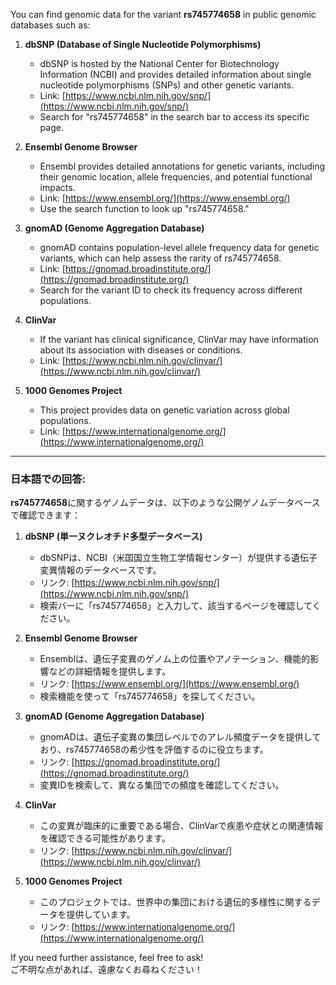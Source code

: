 You can find genomic data for the variant **rs745774658** in public genomic databases such as:

1. **dbSNP (Database of Single Nucleotide Polymorphisms)**  
   - dbSNP is hosted by the National Center for Biotechnology Information (NCBI) and provides detailed information about single nucleotide polymorphisms (SNPs) and other genetic variants.  
   - Link: [https://www.ncbi.nlm.nih.gov/snp/](https://www.ncbi.nlm.nih.gov/snp/)  
   - Search for "rs745774658" in the search bar to access its specific page.

2. **Ensembl Genome Browser**  
   - Ensembl provides detailed annotations for genetic variants, including their genomic location, allele frequencies, and potential functional impacts.  
   - Link: [https://www.ensembl.org/](https://www.ensembl.org/)  
   - Use the search function to look up "rs745774658."

3. **gnomAD (Genome Aggregation Database)**  
   - gnomAD contains population-level allele frequency data for genetic variants, which can help assess the rarity of rs745774658.  
   - Link: [https://gnomad.broadinstitute.org/](https://gnomad.broadinstitute.org/)  
   - Search for the variant ID to check its frequency across different populations.

4. **ClinVar**  
   - If the variant has clinical significance, ClinVar may have information about its association with diseases or conditions.  
   - Link: [https://www.ncbi.nlm.nih.gov/clinvar/](https://www.ncbi.nlm.nih.gov/clinvar/)  

5. **1000 Genomes Project**  
   - This project provides data on genetic variation across global populations.  
   - Link: [https://www.internationalgenome.org/](https://www.internationalgenome.org/)  

---

### 日本語での回答:
**rs745774658**に関するゲノムデータは、以下のような公開ゲノムデータベースで確認できます：

1. **dbSNP (単一ヌクレオチド多型データベース)**  
   - dbSNPは、NCBI（米国国立生物工学情報センター）が提供する遺伝子変異情報のデータベースです。  
   - リンク: [https://www.ncbi.nlm.nih.gov/snp/](https://www.ncbi.nlm.nih.gov/snp/)  
   - 検索バーに「rs745774658」と入力して、該当するページを確認してください。

2. **Ensembl Genome Browser**  
   - Ensemblは、遺伝子変異のゲノム上の位置やアノテーション、機能的影響などの詳細情報を提供します。  
   - リンク: [https://www.ensembl.org/](https://www.ensembl.org/)  
   - 検索機能を使って「rs745774658」を探してください。

3. **gnomAD (Genome Aggregation Database)**  
   - gnomADは、遺伝子変異の集団レベルでのアレル頻度データを提供しており、rs745774658の希少性を評価するのに役立ちます。  
   - リンク: [https://gnomad.broadinstitute.org/](https://gnomad.broadinstitute.org/)  
   - 変異IDを検索して、異なる集団での頻度を確認してください。

4. **ClinVar**  
   - この変異が臨床的に重要である場合、ClinVarで疾患や症状との関連情報を確認できる可能性があります。  
   - リンク: [https://www.ncbi.nlm.nih.gov/clinvar/](https://www.ncbi.nlm.nih.gov/clinvar/)  

5. **1000 Genomes Project**  
   - このプロジェクトでは、世界中の集団における遺伝的多様性に関するデータを提供しています。  
   - リンク: [https://www.internationalgenome.org/](https://www.internationalgenome.org/)  

If you need further assistance, feel free to ask!  
ご不明な点があれば、遠慮なくお尋ねください！